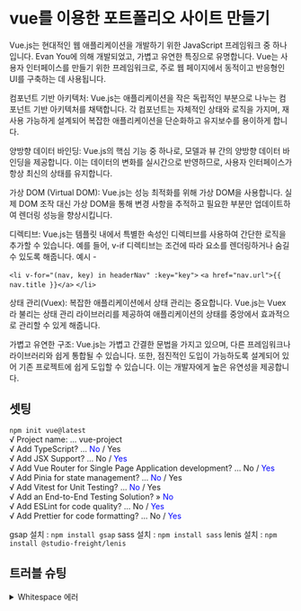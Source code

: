 # vue를 이용한 포트폴리오 사이트 만들기

Vue.js는 현대적인 웹 애플리케이션을 개발하기 위한 JavaScript 프레임워크 중 하나입니다. Evan You에 의해 개발되었고, 가볍고 유연한 특징으로 유명합니다. Vue는 사용자 인터페이스를 만들기 위한 프레임워크로, 주로 웹 페이지에서 동적이고 반응형인 UI를 구축하는 데 사용됩니다.

컴포넌트 기반 아키텍처: Vue.js는 애플리케이션을 작은 독립적인 부분으로 나누는 컴포넌트 기반 아키텍처를 채택합니다. 각 컴포넌트는 자체적인 상태와 로직을 가지며, 재사용 가능하게 설계되어 복잡한 애플리케이션을 단순화하고 유지보수를 용이하게 합니다.

양방향 데이터 바인딩: Vue.js의 핵심 기능 중 하나로, 모델과 뷰 간의 양방향 데이터 바인딩을 제공합니다. 이는 데이터의 변화를 실시간으로 반영하므로, 사용자 인터페이스가 항상 최신의 상태를 유지합니다.

가상 DOM (Virtual DOM): Vue.js는 성능 최적화를 위해 가상 DOM을 사용합니다. 실제 DOM 조작 대신 가상 DOM을 통해 변경 사항을 추적하고 필요한 부분만 업데이트하여 렌더링 성능을 향상시킵니다.

디렉티브: Vue.js는 템플릿 내에서 특별한 속성인 디렉티브를 사용하여 간단한 로직을 추가할 수 있습니다. 예를 들어, v-if 디렉티브는 조건에 따라 요소를 렌더링하거나 숨길 수 있도록 해줍니다.
예시 -

`<li v-for="(nav, key) in headerNav" :key="key">`
`<a href="nav.url">{{ nav.title }}</a>`
`</li>`

상태 관리(Vuex): 복잡한 애플리케이션에서 상태 관리는 중요합니다. Vue.js는 Vuex라 불리는 상태 관리 라이브러리를 제공하여 애플리케이션의 상태를 중앙에서 효과적으로 관리할 수 있게 해줍니다.

가볍고 유연한 구조: Vue.js는 가볍고 간결한 문법을 가지고 있으며, 다른 프레임워크나 라이브러리와 쉽게 통합될 수 있습니다. 또한, 점진적인 도입이 가능하도록 설계되어 있어 기존 프로젝트에 쉽게 도입할 수 있습니다. 이는 개발자에게 높은 유연성을 제공합니다.

## 셋팅

`npm init vue@latest`  
√ Project name: ... vue-project  
√ Add TypeScript? ... <span style="color: blue">No</span> / Yes  
√ Add JSX Support? ... No / <span style="color: blue">Yes</span>  
√ Add Vue Router for Single Page Application development? ... No / <span style="color: blue">Yes</span>  
√ Add Pinia for state management? ... <span style="color: blue">No</span> / Yes  
√ Add Vitest for Unit Testing? ... <span style="color: blue">No</span> / Yes  
√ Add an End-to-End Testing Solution? » <span style="color: blue">No</span>  
√ Add ESLint for code quality? ... No / <span style="color: blue">Yes</span>  
√ Add Prettier for code formatting? ... No / <span style="color: blue">Yes</span>

gsap 설치 : `npm install gsap`
sass 설치 : `npm install sass`
lenis 설치 : `npm install @studio-freight/lenis`

## 트러블 슈팅

<details>
<summary>Whitespace 에러</summary>
유닉스 시스템에서는 한 줄의 끝이 LF(Line Feed)로 이루어지는 반면,   
윈도우에서는 줄 하나가 CR(Carriage Return)과 LF, 즉 CRLF로 이루어지는데   
Git이 이 둘 중 어느 쪽으로 선택할지 혼란이 온 것이다.

##### LF란?

LF는 Line-Feed의 약자이다.
단어가 타자기에서 비롯되었듯이, 커서는 그 자리에 둔 상태에서 종이만 한 줄을 올리는 동작을 말한다.
Mac, Linux(Unix)에서 사용되는 줄바꿈 문자열(\n)이다.

##### CRLF란?

CRLF는 Carriage Return Line-Feed의 약자이다.
여기서 Carriage Return이란 문장이 끝에 다다르면 커서는 위아래 이동 없이 가장 앞으로 이동하는 동작을 말한다.
즉, CRLF는 커서를 다음 라인의 맨 앞으로 이동하는 동작이다.
Windows에서 사용되는 줄바꿈 문자열(\r\n)이다.

###### OS마다 사용되는 줄바꿈 문자열이 다르기 때문에 git에서 어떤 의미로 받아들여야 할지 몰라 에러 메시지가 나타난 것이다. 에러를 해결하지 않으면 줄바꿈 문자에 의해 커밋 내역이나 설정 파일들이 이상해질 수 있으니 통일시키는 것을 추천한다.

###### core.autocrlf 설정을 통해 해결할 수 있다. Git에 코드를 커밋할 때 LF와 CRLF를 서로 변환해주는 기능이다. 또한 시스템 전체에 적용할 것이라면 global 옵션을 추가해주고, 해당 프로젝트에만 적용한다면 제외하여 작성해주면 된다.

해결방법(Windows, DOS)  
`git config --global core.autocrlf true` // 시스템 전체에 적용
⠀  
`git config core.autocrlf true` // 해당 프로젝트에만 적용

</details>

